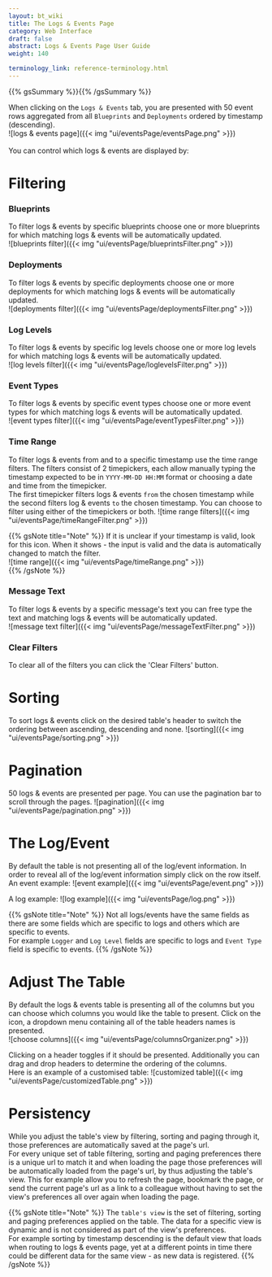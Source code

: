 ```yaml
---
layout: bt_wiki
title: The Logs & Events Page
category: Web Interface
draft: false
abstract: Logs & Events Page User Guide
weight: 140

terminology_link: reference-terminology.html
---
```

{{% gsSummary %}}{{% /gsSummary %}}

When clicking on the `Logs & Events` tab, you are presented with 50 event rows aggregated from all `Blueprints` and `Deployments` ordered by timestamp (descending).<br/>
![logs & events page]({{< img "ui/eventsPage/eventsPage.png" >}})<br><br>
You can control which logs & events are displayed by:

# Filtering
### Blueprints
To filter logs & events by specific blueprints choose one or more blueprints for which matching logs & events will be automatically updated.<br/>
![blueprints filter]({{< img "ui/eventsPage/blueprintsFilter.png" >}})<br>

### Deployments
To filter logs & events by specific deployments choose one or more deployments for which matching logs & events will be automatically updated.<br/>
![deployments filter]({{< img "ui/eventsPage/deploymentsFilter.png" >}})<br>

### Log Levels
To filter logs & events by specific log levels choose one or more log levels for which matching logs & events will be automatically updated.<br/>
![log levels filter]({{< img "ui/eventsPage/loglevelsFilter.png" >}})<br>

### Event Types
To filter logs & events by specific event types choose one or more event types for which matching logs & events will be automatically updated.<br/>
![event types filter]({{< img "ui/eventsPage/eventTypesFilter.png" >}})<br>

### Time Range
To filter logs & events from and to a specific timestamp use the time range filters.
The filters consist of 2 timepickers, each allow manually typing the timestamp expected to be in `YYYY-MM-DD HH:MM` format or choosing a date and time from the timepicker.<br>
The first timepicker filters logs & events `from` the chosen timestamp while the second filters log & events `to` the chosen timestamp.
You can choose to filter using either of the timepickers or both.
![time range filters]({{< img "ui/eventsPage/timeRangeFilter.png" >}})<br>


{{% gsNote title="Note" %}}
If it is unclear if your timestamp is valid, look for this <i class="fa fa-calendar"></i> icon. When it shows - the input is valid and the data is automatically changed to match the filter.<br>
![time range]({{< img "ui/eventsPage/timeRange.png" >}})<br>
{{% /gsNote %}}

### Message Text
To filter logs & events by a specific message's text you can free type the text and matching logs & events will be automatically updated.<br/>
![message text filter]({{< img "ui/eventsPage/messageTextFilter.png" >}})<br>

### Clear Filters
To clear all of the filters you can click the 'Clear Filters' button.

# Sorting
To sort logs & events click on the desired table's header to switch the ordering between ascending, descending and none.
![sorting]({{< img "ui/eventsPage/sorting.png" >}})<br>

# Pagination
50 logs & events are presented per page. You can use the pagination bar to scroll through the pages.
![pagination]({{< img "ui/eventsPage/pagination.png" >}})<br>

# The Log/Event
By default the table is not presenting all of the log/event information. In order to reveal all of the log/event information simply click on the row itself.<br>
An event example:
![event example]({{< img "ui/eventsPage/event.png" >}})<br>

A log example:
![log example]({{< img "ui/eventsPage/log.png" >}})<br>

{{% gsNote title="Note" %}}
Not all logs/events have the same fields as there are some fields which are specific to logs and others which are specific to events.<br>
For example `Logger` and `Log Level` fields are specific to logs and `Event Type` field is specific to events.
{{% /gsNote %}}

# Adjust The Table
By default the logs & events table is presenting all of the columns but you can choose which columns you would like the table to present.
Click on the <i class="fa fa-cog"></i> icon, a dropdown menu containing all of the table headers names is presented.<br>
![choose columns]({{< img "ui/eventsPage/columnsOrganizer.png" >}})<br>

Clicking on a header toggles if it should be presented. Additionally you can drag and drop headers to determine the ordering of the columns.<br>
Here is an example of a customised table:
![customized table]({{< img "ui/eventsPage/customizedTable.png" >}})<br>

# Persistency
While you adjust the table's view by filtering, sorting and paging through it, those preferences are automatically saved at the page's url.<br>
For every unique set of table filtering, sorting and paging preferences there is a unique url to match it and when loading the page those preferences will be automatically loaded from the page's url, by thus adjusting the table's view.
This for example allow you to refresh the page, bookmark the page, or send the current page's url as a link to a colleague without having to set the view's preferences all over again when loading the page.

{{% gsNote title="Note" %}}
The `table's view` is the set of filtering, sorting and paging preferences applied on the table. The data for a specific view is dynamic and is not considered as part of the view's preferences.<br>
For example sorting by timestamp descending is the default view that loads when routing to logs & events page, yet at a different points in time there could be different data for the same view - as new data is registered.
{{% /gsNote %}}